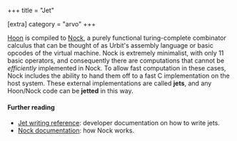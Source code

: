 +++
title = "Jet"

[extra]
category = "arvo"
+++

[Hoon](/reference/glossary/hoon) is compiled to
[Nock](/reference/glossary/nock), a purely functional turing-complete combinator
calculus that can be thought of as Urbit's assembly language or basic opcodes of
the virtual machine. Nock is extremely minimalist, with only 11 basic operators,
and consequently there are computations that cannot be *efficiently* implemented
in Nock. To allow fast computation in these cases, Nock includes the ability to
hand them off to a fast C implementation on the host system. These external
implementations are called **jets**, and any Hoon/Nock code can be **jetted** in
this way.

#### Further reading

- [Jet writing reference](/reference/runtime/jetting): developer documentation
  on how to write jets.
- [Nock documentation](/reference/nock/definition): how Nock works.
